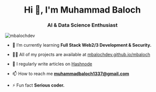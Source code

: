 <h1 align="center">Hi 👋, I'm Muhammad Baloch</h1>
<h3 align="center">AI & Data Science Enthusiast</h3>

<p align="left"> <img src="https://komarev.com/ghpvc/?username=mbalochdev&label=Profile%20views&color=0eb44d&style=flat" alt="mbalochdev" /> </p>

- 🌱 I’m currently learning **Full Stack Web2/3 Development & Security.**

- 👨‍💻 All of my projects are available at [mbalochdev.github.io/mbaloch](mbalochdev.github.io/mbaloch)

- 📝 I regularly write articles on [Hashnode](Hashnode)

- 📫 How to reach me **muhammadbaloch1337@gmail.com**

- ⚡ Fun fact **Serious coder.**

